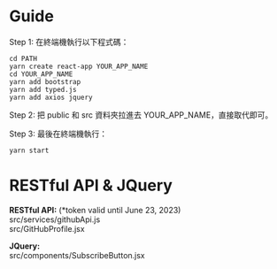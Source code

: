 # Guide

Step 1: 在終端機執行以下程式碼：

```
cd PATH
yarn create react-app YOUR_APP_NAME
cd YOUR_APP_NAME
yarn add bootstrap
yarn add typed.js
yarn add axios jquery
```

Step 2: 把 public 和 src 資料夾拉進去 YOUR_APP_NAME，直接取代即可。<br>

Step 3: 最後在終端機執行：

```
yarn start
```

# RESTful API & JQuery 

**RESTful API:** (*token valid until June 23, 2023)<br>
src/services/githubApi.js<br>
src/GitHubProfile.jsx<br>

**JQuery:**<br>
src/components/SubscribeButton.jsx<br>

